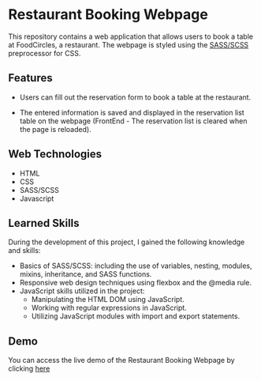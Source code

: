 # Restaurant Booking Webpage

This repository contains a web application that allows users to book a table at FoodCircles, a restaurant. The webpage is styled using the [SASS/SCSS](https://sass-lang.com/guide) preprocessor for CSS.

## Features

- Users can fill out the reservation form to book a table at the restaurant.

- The entered information is saved and displayed in the reservation list table on the webpage (FrontEnd - The reservation list is cleared when the page is reloaded).

## Web Technologies
- HTML
- CSS
- SASS/SCSS
- Javascript

## Learned Skills

During the development of this project, I gained the following knowledge and skills:

- Basics of SASS/SCSS: including the use of variables, nesting, modules, mixins, inheritance, and SASS functions.
- Responsive web design techniques using flexbox and the @media rule.
- JavaScript skills utilized in the project:
    - Manipulating the HTML DOM using JavaScript.
    - Working with regular expressions in JavaScript.
    - Utilizing JavaScript modules with import and export statements.

## Demo

You can access the live demo of the Restaurant Booking Webpage by clicking <a href="https://doananhtingithub40102.github.io/restaurant-booking-webpage/" target="_blank">here</a>
